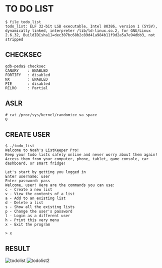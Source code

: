 # TO DO LIST
```
$ file todo_list
todo_list: ELF 32-bit LSB executable, Intel 80386, version 1 (SYSV), dynamically linked, interpreter /lib/ld-linux.so.2, for GNU/Linux 2.6.32, BuildID[sha1]=dec307bc68b2c89d41a984b11f9d2a5a7e94dbb3, not stripped
```
## CHECKSEC
```
gdb-peda$ checksec
CANARY    : ENABLED
FORTIFY   : disabled
NX        : ENABLED
PIE       : disabled
RELRO     : Partial
```
## ASLR
```
# cat /proc/sys/kernel/randomize_va_space
0
```
## CREATE USER
```
$ ./todo_list 
Welcome to Noah's ListKeeper Pro!
Keep your todo lists safely online and never worry about them again!
Access them from your computer, phone, tablet, game console, car dashboard, or smart fridge!

Let's start by getting you logged in
Enter username: user
Enter password: pass
Welcome, user! Here are the commands you can use: 
c - Create a new list
v - View the contents of a list
a - Add to an existing list
d - Delete a list
s - Show all the existing lists
p - Change the user's password
l - Login as a different user
h - Print this very menu
x - Exit the program

> x
```
## RESULT
![todolist](https://user-images.githubusercontent.com/16120472/33176138-0b7d86ae-d06f-11e7-94a5-2f8de8123424.png)
![todolist2](https://user-images.githubusercontent.com/16120472/33176140-0d0ee986-d06f-11e7-8f19-176a4e297817.png)
